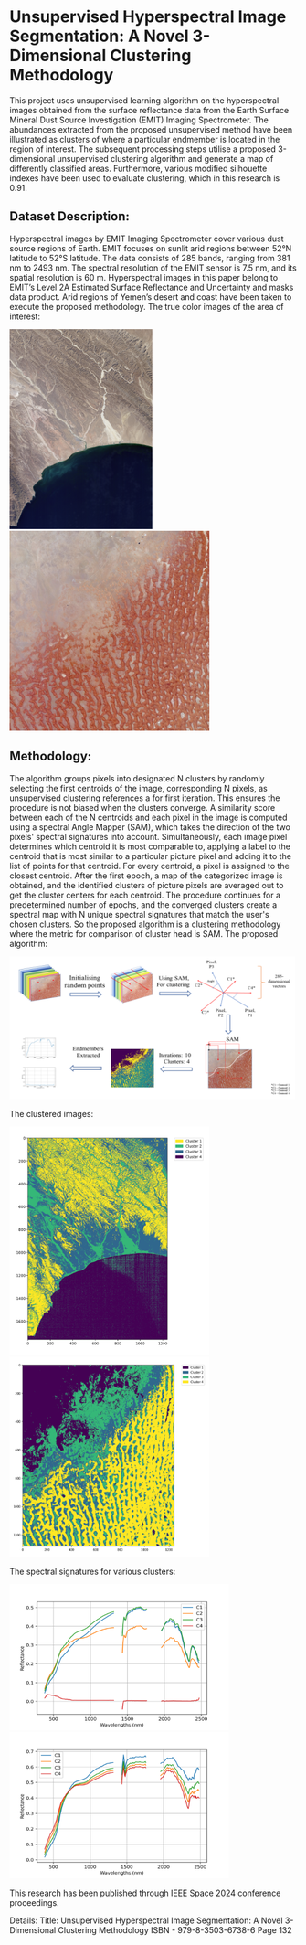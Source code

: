 # Unsupervised Hyperspectral Image Segmentation: A Novel 3-Dimensional Clustering Methodology
This project uses unsupervised learning algorithm on the hyperspectral images obtained from the surface reflectance data from the Earth Surface Mineral Dust Source Investigation (EMIT) Imaging Spectrometer. The abundances extracted from the proposed unsupervised method have been illustrated as clusters of where a particular endmember is located in the region of interest. 
The subsequent processing steps utilise a proposed 3-dimensional unsupervised clustering algorithm and generate a map of differently classified areas. Furthermore, various modified silhouette indexes have been used to evaluate clustering, which in this research is 0.91.

## Dataset Description:
Hyperspectral images by EMIT Imaging Spectrometer cover various dust source regions of Earth. EMIT focuses on sunlit arid regions between 52°N latitude to 52°S latitude. The data consists of 285 bands, ranging from 381 nm to 2493 nm. The spectral resolution of the EMIT sensor is 7.5 nm, and its spatial resolution is 60 m. Hyperspectral images in this paper belong to EMIT’s Level 2A Estimated Surface Reflectance and Uncertainty and masks data product. Arid regions of Yemen’s desert and coast have been taken to execute the proposed methodology.
The true color images of the area of interest: 

<img src="Images/EMIT_L2A_RFL_001_20230305T050148_2306403_005_YemenCoast.png" width="250" height="350"/> <img src="Images/EMIT_L2A_RFL_001_20230528T093558_2314807_018_Yemen.png" width="350" height="350"/>

## Methodology:
The algorithm groups pixels into designated N clusters by randomly selecting the first centroids of the image, corresponding N pixels, as unsupervised clustering references a for first iteration. This ensures the procedure is not biased when the clusters converge. A similarity score between each of the N centroids and each pixel in the image is computed using a spectral Angle Mapper (SAM), which takes the direction of the two pixels' spectral signatures into account. Simultaneously, each image pixel determines which centroid it is most comparable to, applying a label to the centroid that is most similar to a particular picture pixel and adding it to the list of points for that centroid. For every centroid, a pixel is assigned to the closest centroid. After the first epoch, a map of the categorized image is obtained, and the identified clusters of picture pixels are averaged out to get the cluster centers for each centroid. The procedure continues for a predetermined number of epochs, and the converged clusters create a spectral map with N unique spectral signatures that match the user's chosen clusters. So the proposed algorithm is a clustering methodology where the metric for comparison of cluster head is SAM.
The proposed algorithm:

<img src="Images/Model2.png" width="500" height="250"/>

The clustered images:

<img src="Images/Clustered Image - Yemen Coast(legend).png" width="350" height="400"/> <img src="Images/Clustered Image - Yemen Desert(legend).png" width="350" height="350"/>

The spectral signatures for various clusters:

<img src="Images/Spectral Reflectance - Yemen Coast.png" width="384" height="256"/> <img src="Images/Spectral Reflectance - Yemen Desert.png" width="384" height="256"/>

This research has been published through IEEE Space 2024 conference proceedings. 

Details:
Title: Unsupervised Hyperspectral Image Segmentation: A Novel 3-Dimensional Clustering Methodology
ISBN - 979-8-3503-6738-6
Page 132
